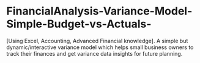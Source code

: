 # FinancialAnalysis-Variance-Model-Simple-Budget-vs-Actuals-
[Using Excel, Accounting, Advanced Financial knowledge]. A simple but dynamic/interactive variance model which helps small business owners to track their finances and get variance data insights for future planning.

